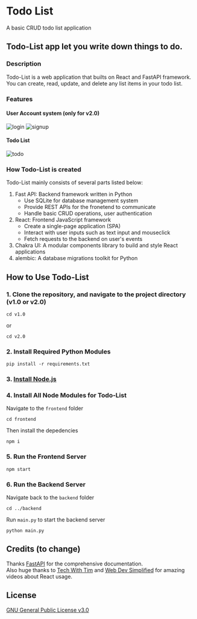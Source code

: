 # Todo List
A basic CRUD todo list application

## **Todo-List** app let you write down things to do.

### Description
Todo-List is a web application that builts on React and FastAPI framework.
You can create, read, update, and delete any list items in your todo list.

### Features

#### User Account system (only for v2.0)
![login](https://user-images.githubusercontent.com/91551415/216074521-13672531-8311-4b4d-a52c-dc56fe2d6510.png)
![signup](https://user-images.githubusercontent.com/91551415/216074531-e44f79f5-17ea-4bbb-bf29-fbaaaab94930.png)
#### Todo List
![todo](https://user-images.githubusercontent.com/91551415/216074553-d0729210-4c75-4f36-a11d-f9749a637aa0.png)

### How Todo-List is created 
Todo-List mainly consists of several parts listed below:
1. Fast API: Backend framework written in Python
	- Use SQLite for database management system
	- Provide REST APIs for the fronetend to communicate
	- Handle basic CRUD operations, user authentication
2. React: Frontend JavaScript framework
	- Create a single-page application (SPA)
	- Interact with user inputs such as text input and mouseclick
	- Fetch requests to the backend on user's events
3. Chakra UI: A modular components library to build and style React applications
4. alembic: A database migrations toolkit for Python
	
## How to Use Todo-List

### 1. Clone the repository, and navigate to the project directory (v1.0 or v2.0)
```shell
cd v1.0
```
or
```shell
cd v2.0
```

### 2. Install Required Python Modules

```shell
pip install -r requirements.txt
```
### 3. [Install Node.js](https://nodejs.org/en/)

### 4. Install All Node Modules for Todo-List
Navigate to the `frontend` folder
```shell
cd frontend
```
Then install the depedencies
```shell
npm i
```
### 5. Run the Frontend Server
```shell
npm start
```

### 6. Run the Backend Server
Navigate back to the `backend` folder
```shell
cd ../backend
```
Run `main.py` to start the backend server
```shell
python main.py
```

## Credits (to change)
Thanks [FastAPI](https://fastapi.tiangolo.com/) for the comprehensive documentation.\
Also huge thanks to [Tech With Tim](https://www.techwithtim.net/) and [Web Dev Simplified](https://www.youtube.com/channel/UCFbNIlppjAuEX4znoulh0Cw) for amazing videos about React usage.

## License

[GNU General Public License v3.0](https://www.gnu.org/licenses/gpl-3.0.en.html)